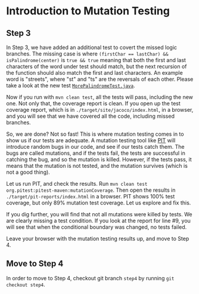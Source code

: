 # Introduction to Mutation Testing

## Step 3

In Step 3, we have added an additional test to covert the missed logic branches. The missing case is where `(firstChar == lastChar) && isPalindrome(center)` is `true && true` meaning that both the first and last characters of the word under test should match, but the next recursion of the function should also match the first and last characters. An example word is "streets", where "st" and "ts" are the reversals of each other. Please take a look at the new test [`MorePalindromeTest.java`](https://github.com/sualeh/introduction-to-mutation-testing/blob/step3/src/test/java/us/fatehi/palindrome/MorePalindromeTest.java). 

Now if you run with `mvn clean test`, all the tests will pass, including the new one. Not only that, the coverage report is clean. If you open up the test coverage report, which is in `./target/site/jacoco/index.html`, in a browser, and you will see that we have covered all the code, including missed branches.

So, we are done? Not so fast! This is where mutation testing comes in to show us if our tests are adequate. A mutation testing tool like [PIT](https://pitest.org/) will introduce random bugs in our code, and see if our tests catch them. The bugs are called mutations, and if the tests fail, the tests are successful in catching the bug, and so the mutation is killed. However, if the tests pass, it means that the mutation is not tested, and the mutation survives (which is not a good thing).

Let us run PIT, and check the results. Run `mvn clean test org.pitest:pitest-maven:mutationCoverage`. Then open the results in `./target/pit-reports/index.html` in a browser. PIT shows 100% test coverage, but only 89% mutation test coverage. Let us explore and fix this.

If you dig further, you will find that not all mutations were killed by tests. We are clearly missing a test condition. If you look at the report for line #9, you will see that when the conditional boundary was changed, no tests failed. 

Leave your browser with the mutation testing results up, and move to Step 4.

## Move to Step 4

In order to move to Step 4, checkout git branch `step4` by running `git checkout step4`.

